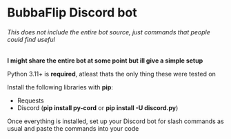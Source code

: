 # BubbaFlip Discord bot
###### This does not include the entire bot source, just commands that people could find useful
**I might share the entire bot at some point but ill give a simple setup**

Python 3.11+ is **required**, atleast thats the only thing these were tested on

Install the following libraries with **pip**:
- Requests
- Discord (**pip install py-cord** or **pip install -U discord.py**)

Once everything is installed, set up your Discord bot for slash commands as usual and paste the commands into your code
